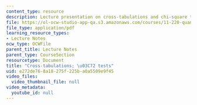 ```yaml
---
content_type: resource
description: Lecture presentation on cross-tabulations and chi-square tests.
file: https://ol-ocw-studio-app-qa.s3.amazonaws.com/courses/11-220-quantitative-reasoning-statistical-methods-for-planners-i-spring-2009/e272de768a18275f225ba0a5509e9f45_MIT11_220s09_lec14.pdf
file_type: application/pdf
learning_resource_types:
- Lecture Notes
ocw_type: OCWFile
parent_title: Lecture Notes
parent_type: CourseSection
resourcetype: Document
title: "Cross-tabulations; \u03C72 tests"
uid: e272de76-8a18-275f-225b-a0a5509e9f45
video_files:
  video_thumbnail_file: null
video_metadata:
  youtube_id: null
---
```

